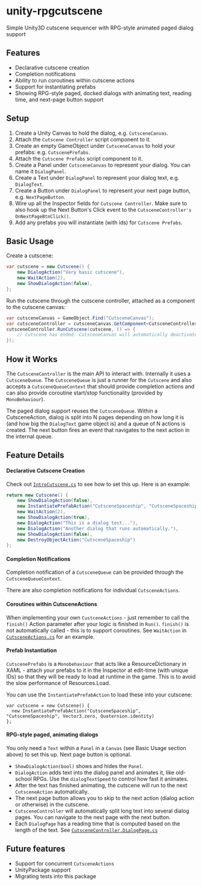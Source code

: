 # unity-rpgcutscene

Simple Unity3D cutscene sequencer with RPG-style animated paged dialog support

## Features

* Declarative cutscene creation
* Completion notifications
* Ability to run coroutines within cutscene actions
* Support for instantiating prefabs
* Showing RPG-style paged, docked dialogs with animating text, reading time, and next-page button support


## Setup

1. Create a Unity Canvas to hold the dialog, e.g. `CutsceneCanvas`.
1. Attach the `Cutscene Controller` script component to it.
1. Create an empty GameObject under `CutsceneCanvas` to hold your prefabs: e.g. `CutscenePrefabs`.
1. Attach the `Cutscene Prefabs` script component to it.
1. Create a Panel under `CutsceneCanvas` to represent your dialog. You can name it `DialogPanel`.
1. Create a Text under `DialogPanel` to represent your dialog text, e.g. `DialogText`.
1. Create a Button under `DialogPanel` to represent your next page button, e.g. `NextPageButton`.
1. Wire up all the Inspector fields for `Cutscene Controller`. Make sure to also hook up the Next Button's Click event to the `CutsceneController's` `OnNextPageBtnClick()`.
1. Add any prefabs you will instantiate (with ids) for `Cutscene Prefabs`.


## Basic Usage

Create a cutscene:
```c#
var cutscene = new Cutscene() {
    new DialogAction("Very basic cutscene"),
    new WaitAction(2),
    new ShowDialogAction(false),
};
```

Run the cutscene through the cutscene controller, attached as a component to the cutscene canvas:
```c#
var cutsceneCanvas = GameObject.Find("CutsceneCanvas");
var cutsceneController = cutsceneCanvas.GetComponent<CutsceneController>();
cutsceneController.RunCutscene(cutscene, () => {
    // Cutscene has ended. CutsceneCanvas will automatically deactivate. Open another panel, etc.
});
```


## How it Works

The `CutsceneController` is the main API to interact with. Internally it uses a `CutsceneQueue`. The `CutsceneQueue` is just a runner for the `Cutscene` and also accepts a `CutsceneQueueContext` that should provide completion actions and can also provide coroutine start/stop functionality (provided by `MonoBehaviour`).

The paged dialog support reuses the `CutsceneQueue`. Within a CutsceneAction, dialog is split into N pages depending on how long it is (and how big the `DialogText` game object is) and a queue of N actions is created. The next button fires an event that navigates to the next action in the internal queue.

## Feature Details
#### Declarative Cutscene Creation
Check out [`IntroCutscene.cs`](https://github.com/adiun/unity-rpgcutscene/blob/master/IntroCutscene.cs) to see how to set this up. Here is an example:

```c#
return new Cutscene() {
    new ShowDialogAction(false),
    new InstantiatePrefabAction("CutsceneSpaceship", "CutsceneSpaceship", Vector3.zero, Quaternion.identity),
    new WaitAction(2),
    new ShowDialogAction(true),
    new DialogAction("This is a dialog test..."),
    new DialogAction("Another dialog that runs automatically."),
    new ShowDialogAction(false),
    new DestroyObjectAction("CutsceneSpaceship")
};
```


#### Completion Notifications
Completion notification of a `CutsceneQueue` can be provided through the `CutsceneQueueContext`. 

There are also completion notifications for individual `CutsceneActions`. 


#### Coroutines within CutsceneActions
When implementing your own `CustceneActions` - just remember to call the `finish()` Action parameter after your logic is finished in `Run()`. `finish()` is not automatically called - this is to support coroutines. See `WaitAction` in [`CutsceneActions.cs`](https://github.com/adiun/unity-rpgcutscene/blob/master/CutsceneActions.cs) for an example.


#### Prefab Instantiation
`CutscenePrefabs` is a `Monobehaviour` that acts like a ResourceDictionary in XAML - attach your prefabs to it in the Inspector at edit-time (with unique IDs) so that they will be ready to load at runtime in the game. This is to avoid the slow performance of Resources.Load. 

You can use the `InstantiatePrefabAction` to load these into your cutscene:
```
var cutscene = new Cutscene() {
  new InstantiatePrefabAction("CutsceneSpaceship", "CutsceneSpaceship", Vector3.zero, Quaternion.identity)
};
```


#### RPG-style paged, animating dialogs
You only need a `Text` within a `Panel` in a `Canvas` (see Basic Usage section above) to set this up. Next page button is optional.

* `ShowDialogAction(bool)` shows and hides the `Panel`. 
* `DialogAction` adds text into the dialog panel and animates it, like old-school RPGs. Use the `dialogTextSpeed` to control how fast it animates. 
* After the text has finished animating, the cutscene will run to the next `CutsceneAction` automatically.
* The next page button allows you to skip to the next action (dialog action or otherwise) in the cutscene. 
* `CutsceneController` will automatically split long text into several dialog pages. You can navigate to the next page with the next button.
* Each `DialogPage` has a reading time that is computed based on the length of the text. See [`CutsceneController.DialogPage.cs`](https://github.com/adiun/unity-rpgcutscene/blob/master/CutsceneController.DialogPage.cs)


## Future features
* Support for concurrent `CutsceneActions`
* UnityPackage support
* Migrating tests into this package


